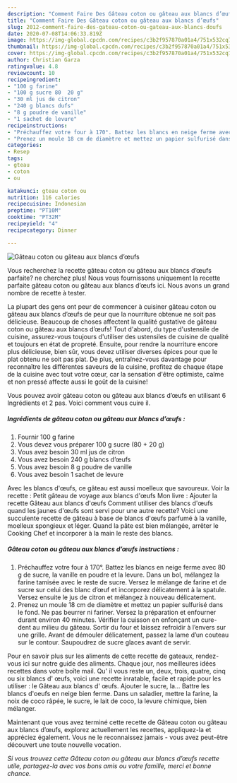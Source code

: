 ```yaml
---
description: "Comment Faire Des Gâteau coton ou gâteau aux blancs d’œufs"
title: "Comment Faire Des Gâteau coton ou gâteau aux blancs d’œufs"
slug: 2012-comment-faire-des-gateau-coton-ou-gateau-aux-blancs-doufs
date: 2020-07-08T14:06:33.819Z
image: https://img-global.cpcdn.com/recipes/c3b2f957870a01a4/751x532cq70/gateau-coton-ou-gateau-aux-blancs-doeufs-photo-principale-de-la-recette.jpg
thumbnail: https://img-global.cpcdn.com/recipes/c3b2f957870a01a4/751x532cq70/gateau-coton-ou-gateau-aux-blancs-doeufs-photo-principale-de-la-recette.jpg
cover: https://img-global.cpcdn.com/recipes/c3b2f957870a01a4/751x532cq70/gateau-coton-ou-gateau-aux-blancs-doeufs-photo-principale-de-la-recette.jpg
author: Christian Garza
ratingvalue: 4.8
reviewcount: 10
recipeingredient:
- "100 g farine"
- "100 g sucre 80  20 g"
- "30 ml jus de citron"
- "240 g blancs dufs"
- "8 g poudre de vanille"
- "1 sachet de levure"
recipeinstructions:
- "Préchauffez votre four à 170°. Battez les blancs en neige ferme avec 80 g de sucre, la vanille en poudre et la levure. Dans un bol, mélangez la farine tamisée avec le reste de sucre. Versez le mélange de farine et de sucre sur celui des blanc d’œuf et incorporez délicatement à la spatule. Versez ensuite le jus de citron et mélangez à nouveau délicatement."
- "Prenez un moule 18 cm de diamètre et mettez un papier sulfurisé dans le fond. Ne pas beurrer ni fariner. Versez la préparation et enfourner durant environ 40 minutes. Vérifier la cuisson en enfonçant un cure-dent au milieu du gâteau. Sortir du four et laissez refroidir à l’envers sur une grille. Avant de démouler délicatement, passez la lame d’un couteau sur le contour. Saupoudrez de sucre glaces avant de servir."
categories:
- Resep
tags:
- gteau
- coton
- ou

katakunci: gteau coton ou 
nutrition: 116 calories
recipecuisine: Indonesian
preptime: "PT10M"
cooktime: "PT32M"
recipeyield: "4"
recipecategory: Dinner

---
```



![Gâteau coton ou gâteau aux blancs d’œufs](https://img-global.cpcdn.com/recipes/c3b2f957870a01a4/751x532cq70/gateau-coton-ou-gateau-aux-blancs-doeufs-photo-principale-de-la-recette.jpg)

Vous recherchez la recette gâteau coton ou gâteau aux blancs d’œufs parfaite? ne cherchez plus! Nous vous fournissons uniquement la recette parfaite gâteau coton ou gâteau aux blancs d’œufs ici. Nous avons un grand nombre de recette à tester.

La plupart des gens ont peur de commencer à cuisiner gâteau coton ou gâteau aux blancs d’œufs de peur que la nourriture obtenue ne soit pas délicieuse. Beaucoup de choses affectent la qualité gustative de gâteau coton ou gâteau aux blancs d’œufs! Tout d'abord, du type d'ustensile de cuisine, assurez-vous toujours d'utiliser des ustensiles de cuisine de qualité et toujours en état de propreté. Ensuite, pour rendre la nourriture encore plus délicieuse, bien sûr, vous devez utiliser diverses épices pour que le plat obtenu ne soit pas plat. De plus, entraînez-vous davantage pour reconnaître les différentes saveurs de la cuisine, profitez de chaque étape de la cuisine avec tout votre cœur, car la sensation d'être optimiste, calme et non pressé affecte aussi le goût de la cuisine!

<!--inarticleads1-->

Vous pouvez avoir gâteau coton ou gâteau aux blancs d’œufs en utilisant 6 Ingrédients et 2 pas. Voici comment vous cuire il.

##### Ingrédients de gâteau coton ou gâteau aux blancs d’œufs :

1. Fournir 100 g farine
1. Vous devez vous préparer 100 g sucre (80 + 20 g)
1. Vous avez besoin 30 ml jus de citron
1. Vous avez besoin 240 g blancs d’œufs
1. Vous avez besoin 8 g poudre de vanille
1. Vous avez besoin 1 sachet de levure


Avec les blancs d&#39;œufs, ce gâteau est aussi moelleux que savoureux. Voir la recette : Petit gâteau de voyage aux blancs d&#39;œufs Mon livre : Ajouter la recette Gâteau aux blancs d&#39;œufs Comment utiliser des blancs d&#39;œufs quand les jaunes d&#39;œufs sont servi pour une autre recette? Voici une succulente recette de gâteau à base de blancs d&#39;œufs parfumé à la vanille, moelleux spongieux et léger. Quand la pâte est bien mélangée, arrêter le Cooking Chef et incorporer à la main le reste des blancs. 

<!--inarticleads2-->

##### Gâteau coton ou gâteau aux blancs d’œufs instructions :

1. Préchauffez votre four à 170°. Battez les blancs en neige ferme avec 80 g de sucre, la vanille en poudre et la levure. Dans un bol, mélangez la farine tamisée avec le reste de sucre. Versez le mélange de farine et de sucre sur celui des blanc d’œuf et incorporez délicatement à la spatule. Versez ensuite le jus de citron et mélangez à nouveau délicatement.
1. Prenez un moule 18 cm de diamètre et mettez un papier sulfurisé dans le fond. Ne pas beurrer ni fariner. Versez la préparation et enfourner durant environ 40 minutes. Vérifier la cuisson en enfonçant un cure-dent au milieu du gâteau. Sortir du four et laissez refroidir à l’envers sur une grille. Avant de démouler délicatement, passez la lame d’un couteau sur le contour. Saupoudrez de sucre glaces avant de servir.


Pour en savoir plus sur les aliments de cette recette de gateaux, rendez-vous ici sur notre guide des aliments. Chaque jour, nos meilleures idées recettes dans votre boîte mail. Qu&#39; il vous reste un, deux, trois, quatre, cinq ou six blancs d&#39; œufs, voici une recette inratable, facile et rapide pour les utiliser : le Gâteau aux blancs d&#39; œufs. Ajouter le sucre, la… Battre les blancs d&#39;oeufs en neige bien ferme. Dans un saladier, mettre la farine, la noix de coco râpée, le sucre, le lait de coco, la levure chimique, bien mélanger. 

<!--inarticleads1-->

<p>
Maintenant que vous avez terminé cette recette de Gâteau coton ou gâteau aux blancs d’œufs, explorez actuellement les recettes, appliquez-la et appréciez également. Vous ne le reconnaissez jamais - vous avez peut-être découvert une toute nouvelle vocation.
</p>

<p>
<i>Si vous trouvez cette Gâteau coton ou gâteau aux blancs d’œufs recette utile, partagez-la avec vos bons amis ou votre famille, merci et bonne chance.</i>
</p>
